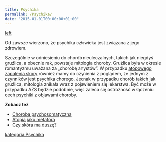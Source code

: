 ```yaml
---
title: Psychika
permalink: /Psychika/
date: "2015-01-01T00:00:00+01:00"
---
```


[left](/Grafika:Psychika.png "wikilink")

Od zawsze wierzono, że psychika człowieka jest związana z jego zdrowiem.

Szczególnie w odniesieniu do chorób nieuleczalnych, takich jak niegdyś
gruźlica, a obecnie rak, powstaje mitologia choroby. Gruźlica była
w okresie romantyzmu uważana za „chorobę artystów”. W przypadku [atopowego
zapalenia skóry](/atopedia/atopowe_zapalenie_skóry) również mamy do
czynienia z poglądem, że jednym z czynników jest psychika chorego. Jednak w
przypadku chorób takich jak gruźlica, mitologia znikała wraz z pojawieniem się
lekarstwa. Być może w przypadku AZS będzie podobnie, więc zaleca się ostrożność
w łączeniu cech psychiki z objawami choroby.

**Zobacz też**

-   [Choroba psychosomatyczna](/atopedia/Choroba_psychosomatyczna "wikilink")
-   [Atopia jako metafora](http://www.atopowe-zapalenie.pl/forum/viewtopic.php?t=1407)
-   [Czy skóra ma duszę?](http://www.uroda.com.pl/index.php?option=com_content&task=view&id=140&Itemid=46)

[kategoria:Psychika](/atopedia/kategoria:Psychika "wikilink")